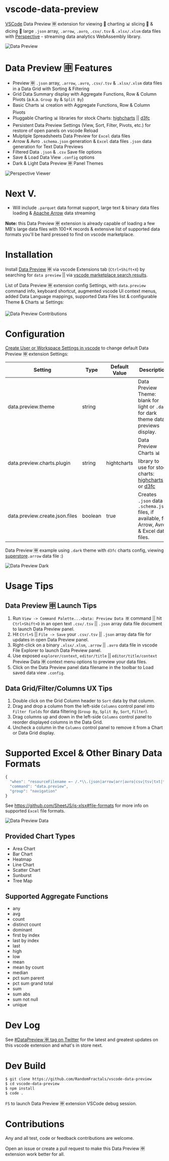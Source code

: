# vscode-data-preview
[VSCode](https://github.com/Microsoft/vscode) Data Preview 🈸 extension for viewing 🔎 charting 📊 slicing 🔪 & dicing 🎲 large `.json` array, `.arrow`, `.avro`, `.csv/.tsv` & `.xlsx/.xlsm` data files with [Perspective](https://perspective.finos.org/) - streaming data analytics WebAssembly library.

![Data Preview](https://github.com/RandomFractals/vscode-data-preview/blob/master/images/vscode-data-preview.png?raw=true 
"Data Preview")

# Data Preview 🈸 Features

- Preview 🈸 `.json` array, `.arrow`, `.avro`, `.csv/.tsv` & `.xlsx/.xlsm` data files in a Data Grid with Sorting & Filtering
- Grid Data Summary display with Aggregate Functions, Row & Column Pivots (a.k.a. `Group By` & `Split By`)
- Basic Charts 📊 creation with Aggregate Functions, Row & Column Pivots
- Pluggable Charting 📊 libraries for stock Charts: [highcharts](https://www.highcharts.com/demo) || [d3fc](https://d3fc.io/)
- Persistent Data Preview Settings (View, Sort, Filter, Pivots, etc.) for restore of open panels on vscode Reload
- Mulptiple Spreadsheets Data Preview for `Excel` data files
- Arrow & Avro `.schema.json` generation & `Excel` data files `.json` data generation for Text Data Previews
- Filtered Data `.json` & `.csv` Save file options
- Save & Load Data View `.config` options
- Dark & Light Data Preview 🈸 Panel Themes

![Perspective Viewer](https://github.com/RandomFractals/vscode-data-preview/blob/master/images/perspective-viewer.gif?raw=true 
"Perspective Viewer")

# Next V.

- Will include `.parquet` data format support, large text & binary data files loading & [Apache Arrow](https://observablehq.com/@randomfractals/apache-arrow) data streaming

**Note:** this Data Preview 🈸 extension is already capable of loading a few MB's large data files with 100+K records & extensive list of supported data formats you'll be hard pressed to find on vscode marketplace.

# Installation

Install [Data Preview](https://marketplace.visualstudio.com/items?itemName=RandomFractalsInc.vscode-data-preview) 🈸 via vscode Extensions tab (`Ctrl+Shift+X`) by searching for `data preview` || via [vscode marketplace search results](https://marketplace.visualstudio.com/search?term=data%20preview&target=VSCode&category=All%20categories&sortBy=Relevance). 

List of Data Preview 🈸 extension config Settings, with `data.preview` command info, keyboard shortcut, augmented vscode UI context menus, added Data Language mappings, supported Data Files list & configurable Theme & Charts 📊 Settings:

![Data Preview Contributions](https://github.com/RandomFractals/vscode-data-preview/blob/master/images/vscode-data-preview-contributions.png?raw=true 
"Data Preview Contributions")

# Configuration
[Create User or Workspace Settings in vscode](http://code.visualstudio.com/docs/customization/userandworkspace#_creating-user-and-workspace-settings) to change default Data Preview 🈸 extension Settings:

Setting | Type | Default Value | Description
------- | ---- | ------------- | -----------
data.preview.theme | string |  | Data Preview Theme: blank for light or `.dark` for dark theme data previews display.
data.preview.charts.plugin | string | hightcharts | Data Preview Charts 📊 library to use for stock charts: [highcharts](https://www.highcharts.com/demo) or [d3fc](https://d3fc.io/)
data.preview.create.json.files | boolean | true | Creates `.json` data & `.schema.json` files, if available, for Arrow, Avro & Excel data files.

Data Preview 🈸 example using `.dark` theme with `d3fc` charts config, viewing 
[superstore](https://github.com/finos/perspective/blob/master/examples/simple/superstore.arrow)`.arrow` data file :)

![Data Preview Dark](https://github.com/RandomFractals/vscode-data-preview/blob/master/images/vscode-data-preview-dark.png?raw=true 
"Data Preview Dark")

# Usage Tips

## Data Preview 🈸 Launch Tips

1. Run `View -> Command Palette...>Data: Preview Data 🈸` command || hit `Ctrl+Shift+D` in an open text `.csv/.tsv` || `.json` array data file document to launch Data Preview panel.
2. Hit `Ctrl+S` || `File -> Save` your `.csv/.tsv` || `.json` array data file for updates in open Data Preview panel.
3. Right-click on a binary `.xlsx/.xlsm`, `.arrow` || `.avro` data file in vscode File Explorer to launch Data Preview panel.
4. Use exposed `explorer/context`, `editor/title` || `editor/title/context` Preview Data 🈸 context menu options to preview your data files.
5. Click on the Data Preview panel data filename in the toolbar to Load saved data view `.config`.

## Data Grid/Filter/Columns UX Tips

1. Double click on the Grid Column header to `Sort` data by that column.
2. Drag and drop a column from the left-side `Columns` control panel into `Filter fields` for data filtering 
(`Group By`, `Split By`, `Sort`, `Filter`).
3. Drag columns up and down in the left-side `Columns` control panel to reorder displayed columns in the Data Grid.
4. Uncheck a column in the `Columns` control panel to remove it from a Chart or Data Grid display.

# Supported Excel & Other Binary Data Formats

```js
{
  "when": "resourceFilename =~ /.*\\.(json|arrow|arr|avro|csv|tsv|txt|tab|dif|ods|prn|slk|xls|xlsb|xlsx|xlsm|xml|html)/",
  "command": "data.preview",
  "group": "navigation"
}
```

See https://github.com/SheetJS/js-xlsx#file-formats for more info on supported `Excel` file formats.

![Data Preview Data](https://github.com/RandomFractals/vscode-data-preview/blob/master/images/vscode-data-preview-data.png?raw=true 
"Data Preview Data")

## Provided Chart Types

- Area Chart
- Bar Chart
- Heatmap
- Line Chart
- Scatter Chart
- Sunburst
- Tree Map

## Supported Aggregate Functions

- any
- avg
- count
- distinct count
- dominant
- first by index
- last by index
- last
- high
- low
- mean
- mean by count
- median
- pct sum parent
- pct sum grand total
- sum
- sum abs
- sum not null
- unique

# Dev Log

See [#DataPreview 🈸 tag on Twitter](https://twitter.com/hashtag/datapreview?f=tweets&vertical=default&src=hash) for the latest and greatest updates on this vscode extension and what's in store next.

# Dev Build

```bash
$ git clone https://github.com/RandomFractals/vscode-data-preview
$ cd vscode-data-preview
$ npm install
$ code .
```
`F5` to launch Data Preview 🈸 extension VSCode debug session.

# Contributions

Any and all test, code or feedback contributions are welcome. 

Open an issue or create a pull request to make this Data Preview 🈸 extension work better for all. 